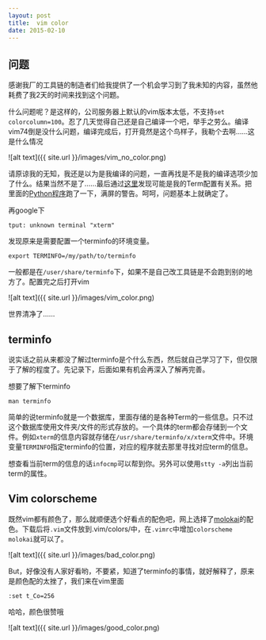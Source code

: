 ```yaml
---
layout: post
title:  vim color
date: 2015-02-10
---
```


## 问题

感谢我厂的工具链的制造者们给我提供了一个机会学习到了我未知的内容，虽然他耗费了我2天的时间来找到这个问题。

什么问题呢？是这样的，公司服务器上默认的vim版本太低，不支持`set colorcolumn=100`。忍了几天觉得自己还是自己编译一个吧，举手之劳么。编译vim74倒是没什么问题，编译完成后，打开竟然是这个鸟样子，我勒个去啊……这是什么情况

![alt text]({{ site.url }}/images/vim_no_color.png)

请原谅我的无知，我还是以为是我编译的问题，一直再找是不是我的编译选项少加了什么。结果当然不是了……最后通过[这里](http://vim.wikia.com/wiki/256_colors_in_vim)发现可能是我的Term配置有关系。把里面的[Python程序](https://raw.github.com/incitat/eran-dotfiles/master/bin/terminalcolors.py)跑了一下，满屏的警告。呵呵，问题基本上就确定了。

再google下

	tput: unknown terminal "xterm"

发现原来是需要配置一个terminfo的环境变量。

	export TERMINFO=/my/path/to/terminfo

一般都是在`/user/share/terminfo`下，如果不是自己改工具链是不会跑到别的地方了。配置完之后打开vim

![alt text]({{ site.url }}/images/vim_color.png)

世界清净了……

## terminfo

说实话之前从来都没了解过terminfo是个什么东西，然后就自己学习了下，但仅限于了解的程度了。先记录下，后面如果有机会再深入了解再完善。

想要了解下terminfo

	man terminfo

简单的说terminfo就是一个数据库，里面存储的是各种Term的一些信息。只不过这个数据库使用文件夹/文件的形式存放的。一个具体的term都会存储到一个文件。例如`xterm`的信息内容就存储在`/usr/share/terminfo/x/xterm`文件中。环境变量`TERMINFO`指定terminfo的位置，对应的程序就去那里寻找对应term的信息。

想查看当前term的信息的话`infocmp`可以帮到你。另外可以使用`stty -a`列出当前term的属性。

## Vim colorscheme

既然vim都有颜色了，那么就顺便选个好看点的配色吧，网上选择了[molokai](https://github.com/tomasr/molokai)的配色。下载后将`.vim`文件放到.vim/colors/中，在`.vimrc`中增加`colorscheme molokai`就可以了。

![alt text]({{ site.url }}/images/bad_color.png)

But，好像没有人家好看哟，不要紧，知道了terminfo的事情，就好解释了，原来是颜色配的太挫了，我们来在vim里面

	:set t_Co=256

哈哈，颜色很赞哦

![alt text]({{ site.url }}/images/good_color.png)

